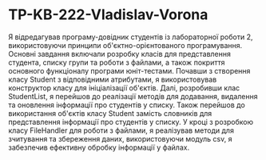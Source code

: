 # TP-KB-222-Vladislav-Vorona

Я відредагував програму-довідник студентів із лабораторної роботи 2, використовуючи принципи об'єктно-орієнтованого програмування. Основні завдання включали розробку класів для представлення студента, списку групи та роботи з файлами, а також покриття основного функціоналу програми юніт-тестами. Почавши з створення класу Student з відповідними атрибутами, я використовував конструктор класу для ініціалізації об'єктів. Далі, розробивши клас StudentList, я перейшов до реалізації методів для додавання, видалення та оновлення інформації про студентів у списку. Також перейшов до використання об'єктів класу Student замість словників для представлення інформації про студентів у списку. У кроці з розробкою класу FileHandler для роботи з файлами, я реалізував методи для зчитування та збереження даних, використовуючи модуль csv, я забезпечив ефективну обробку інформації у файлах. 